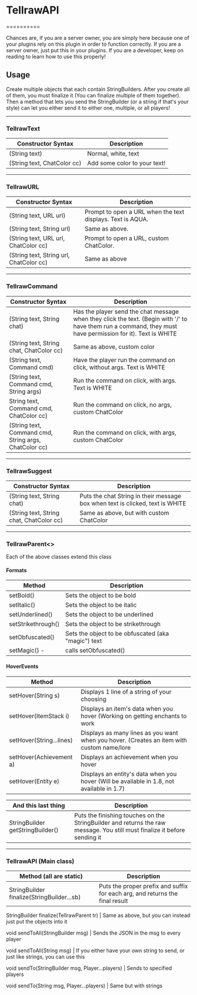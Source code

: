 # TellrawAPI
==========

Chances are, if you are a server owner, you are simply here because one of your plugins rely on this plugin in order to function correctly. If you are a server owner, just put this in your plugins.
If you are a developer, keep on reading to learn how to use this properly!

## Usage

Create multiple objects that each contain StringBuilders. After you create all of them, you must finalize it (You can finalize multiple of them together). Then a method that lets you send the StringBuilder (or a string if that's your style) can let you either send it to either one, multiple, or all players!

----
### TellrawText

Constructor Syntax | Description
-------------------|------------
(String text) | Normal, white, text
(String text, ChatColor cc) | Add some color to your text!

----
### TellrawURL

Constructor Syntax | Description
-------------------|------------
(String text, URL url) | Prompt to open a URL when the text displays. Text is AQUA.
(String text, String url) | Same as above.
(String text, URL url, ChatColor cc) | Prompt to open a URL, custom ChatColor.
(String text, String url, ChatColor cc) | Same as above
----

### TellrawCommand

Constructor Syntax | Description
------------------ | -----------
(String text, String chat) | Has the player send the chat message when they click the text. (Begin with '/' to have them run a command, they must have permission for it). Text is WHITE
(String text, String chat, ChatColor cc) | Same as above, custom color
(String text, Command cmd) | Have the player run the command on click, without args. Text is WHITE
(String text, Command cmd, String args) | Run the command on click, with args. Text is WHITE
String text, Command cmd, ChatColor cc) | Run the command on click, no args, custom ChatColor
(String text, Command cmd, String args, ChatColor cc) | Run the command on click, with args, custom ChatColor

----
### TellrawSuggest

Constructor Syntax | Description
-------------------|------------
(String text, String chat) | Puts the chat String in their message box when text is clicked, text is WHITE
(String text, String chat, ChatColor cc) | Same as above, but with custom ChatColor
----
### TellrawParent<</size>>

Each of the above classes extend this class


#### Formats
Method | Description
-------|------------
setBold() | Sets the object to be bold
setItalic() | Sets the object to be italic
setUnderlined() | Sets the object to be underlined
setStrikethrough() | Sets the object to be strikethrough
setObfuscated() | Sets the object to be obfuscated (aka "magic") text
setMagic() -|calls setObfuscated()


#### HoverEvents
Method | Description
-------|------------
setHover(String s) | Displays 1 line of a string of your choosing
setHover(ItemStack i) | Displays an item's data when you hover (Working on getting enchants to work
setHover(String...lines) | Displays as many lines as you want when you hover. (Creates an item with custom name/lore
setHover(Achievement a) | Displays an achievement when you hover
setHover(Entity e) | Displays an entity's data when you hover (Will be available in 1.8, not available in 1.7)

And this last thing | Description
-------------------- | ---------
StringBuilder getStringBuilder() | Puts the finishing touches on the StringBuilder and returns the raw message. You still must finalize it before sending it

----
### TellrawAPI (Main class)

Method (all are static)| Description
-------|------------
StringBuilder finalize(StringBuilder...sb) | Puts the proper prefix and suffix for each arg, and returns the final result

StringBuilder finalize(TellrawParent tr) | Same as above, but you can instead just put the objects into it

void sendToAll(StringBuilder msg) | Sends the JSON in the msg to every player

void sendToAll(String msg) | If you either have your own string to send, or just like strings, you can use this

void sendTo(StringBuilder msg, Player...players) | Sends to specified players

void sendTo(String msg, Player...players) | Same but with strings
